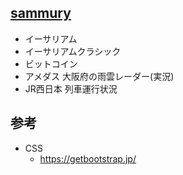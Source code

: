 ## [sammury](https://ogu-rep.github.io/summary/)

- イーサリアム
- イーサリアムクラシック
- ビットコイン
- アメダス 大阪府の雨雲レーダー(実況)
- JR西日本 列車運行状況

## 参考
- CSS
  - https://getbootstrap.jp/
